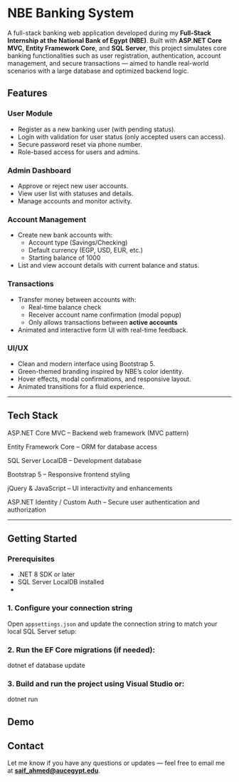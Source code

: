 # NBE Banking System

A full-stack banking web application developed during my **Full-Stack Internship at the National Bank of Egypt (NBE)**. Built with **ASP.NET Core MVC**, **Entity Framework Core**, and **SQL Server**, this project simulates core banking functionalities such as user registration, authentication, account management, and secure transactions — aimed to handle real-world scenarios with a large database and optimized backend logic.

## Features

### User Module
- Register as a new banking user (with pending status).
- Login with validation for user status (only accepted users can access).
- Secure password reset via phone number.
- Role-based access for users and admins.

### Admin Dashboard
- Approve or reject new user accounts.
- View user list with statuses and details.
- Manage accounts and monitor activity.

### Account Management
- Create new bank accounts with:
  - Account type (Savings/Checking)
  - Default currency (EGP, USD, EUR, etc.)
  - Starting balance of 1000
- List and view account details with current balance and status.

### Transactions
- Transfer money between accounts with:
  - Real-time balance check
  - Receiver account name confirmation (modal popup)
  - Only allows transactions between **active accounts**
- Animated and interactive form UI with real-time feedback.

### UI/UX
- Clean and modern interface using Bootstrap 5.
- Green-themed branding inspired by NBE’s color identity.
- Hover effects, modal confirmations, and responsive layout.
- Animated transitions for a fluid experience.

---

## Tech Stack

ASP.NET Core MVC – Backend web framework (MVC pattern)

Entity Framework Core – ORM for database access

SQL Server LocalDB – Development database

Bootstrap 5 – Responsive frontend styling

jQuery & JavaScript – UI interactivity and enhancements

ASP.NET Identity / Custom Auth – Secure user authentication and authorization

---
## Getting Started

### Prerequisites
- .NET 8 SDK or later
- SQL Server LocalDB installed
- 
### 1. Configure your connection string

Open `appsettings.json` and update the connection string to match your local SQL Server setup:

### 2. Run the EF Core migrations (if needed):

dotnet ef database update

### 3. Build and run the project using Visual Studio or:

dotnet run

## Demo

## Contact
Let me know if you have any questions or updates — feel free to email me at **saif_ahmed@aucegypt.edu**.

